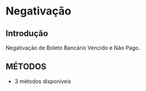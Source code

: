 # Negativação

## Introdução
Negativação de Boleto Bancário Vencido e Não Pago.

## MÉTODOS
- 3 métodos disponíveis
